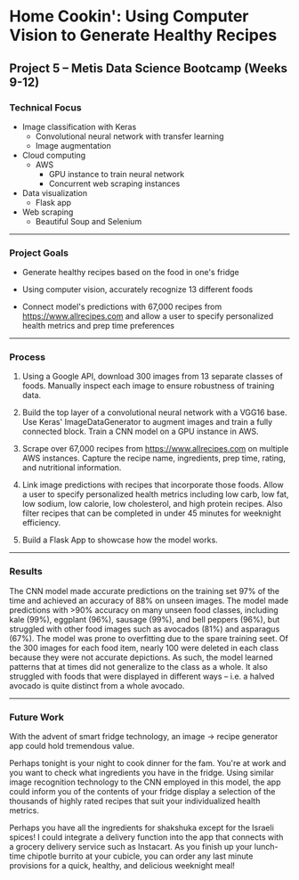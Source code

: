 # Home Cookin': Using Computer Vision to Generate Healthy Recipes

## Project 5 – Metis Data Science Bootcamp  (Weeks 9-12)

### Technical Focus
- Image classification with Keras
	- Convolutional neural network with transfer learning
	- Image augmentation
- Cloud computing
	- AWS
		- GPU instance to train neural network 
		- Concurrent web scraping instances
- Data visualization 
	- Flask app
- Web scraping
	- Beautiful Soup and Selenium
---
### Project Goals
- Generate healthy recipes based on the food in one's fridge

- Using computer vision, accurately recognize 13 different foods

- Connect model's predictions with 67,000 recipes from https://www.allrecipes.com and allow a user to specify personalized health metrics and prep time preferences

---
### Process
1) Using a Google API, download 300 images from 13 separate classes of foods. Manually inspect each image to ensure robustness of training data.

2) Build the top layer of a convolutional neural network with a VGG16 base.  Use Keras' ImageDataGenerator to augment images and train a fully connected block.  Train a CNN model on a GPU instance in AWS. 

3) Scrape over 67,000 recipes from https://www.allrecipes.com on multiple AWS instances.  Capture the recipe name, ingredients, prep time, rating, and nutritional information.

4) Link image predictions with recipes that incorporate those foods. Allow a user to specify personalized health metrics including low carb, low fat, low sodium, low calorie, low cholesterol, and high protein recipes.  Also filter recipes that can be completed in under 45 minutes for weeknight efficiency.

5) Build a Flask App to showcase how the model works.

---
### Results

The CNN model made accurate predictions on the training set 97% of the time and achieved an accuracy of 88% on unseen images.  The model made predictions with >90% accuracy on many unseen food classes, including kale (99%), eggplant (96%), sausage (99%), and bell peppers (96%), but struggled with other food images such as avocados (81%) and asparagus (67%).
The model was prone to overfitting due to the spare training seet.  Of the 300 images for each food item, nearly 100 were deleted in each class because they were not accurate depictions. As such, the model learned patterns that at times did not generalize to the class as a whole. It also struggled with foods that were displayed in different ways – i.e. a halved avocado is quite distinct from a whole avocado.  

---

### Future Work

With the advent of smart fridge technology, an image &#8594; recipe generator app could hold tremendous value. 

Perhaps tonight is your night to cook dinner for the fam. You're at work and you want to check what ingredients you have in the fridge. Using similar image recognition technology to the CNN employed in this model, the app could inform you of the contents of your fridge display a selection of the thousands of highly rated recipes that suit your individualized health metrics.

Perhaps you have all the ingredients for shakshuka except for the Israeli spices! I could integrate a delivery function into the app that connects with a grocery delivery service such as Instacart. As you finish up your lunch-time chipotle burrito at your cubicle, you can order any last minute provisions for a quick, healthy, and delicious weeknight meal!

